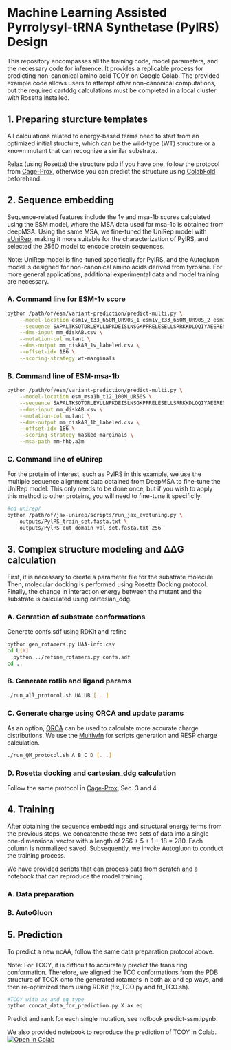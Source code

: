 # Machine Learning Assisted Pyrrolysyl-tRNA Synthetase (PylRS) Design

This repository encompasses all the training code, model parameters, and the necessary code for inference. It provides a replicable process for predicting non-canonical amino acid TCOY on Google Colab. The provided example code allows users to attempt other non-canonical computations, but the required cartddg calculations must be completed in a local cluster with Rosetta installed.

## 1. Preparing sturcture templates

All calculations related to energy-based terms need to start from an optimized initial structure, which can be the wild-type (WT) structure or a known mutant that can recognize a similar substrate.

Relax (using Rosetta) the structure pdb if you have one, follow the protocol from [Cage-Prox](https://github.com/wendao/Cage-Prox), otherwise you can predict the structure using [ColabFold](https://github.com/sokrypton/ColabFold) beforehand.

## 2. Sequence embedding

Sequence-related features include the 1v and msa-1b scores calculated using the ESM model, where the MSA data used for msa-1b is obtained from deepMSA. Using the same MSA, we fine-tuned the UniRep model with [eUniRep](https://github.com/wendao/jax-unirep), making it more suitable for the characterization of PylRS, and selected the 256D model to encode protein sequences.

Note: UniRep model is fine-tuned specifically for PylRS, and the Autogluon model is designed for non-canonical amino acids derived from tyrosine. For more general applications, additional experimental data and model training are necessary.

### A. Command line for ESM-1v score

```bash
python /path/of/esm/variant-prediction/predict-multi.py \
    --model-location esm1v_t33_650M_UR90S_1 esm1v_t33_650M_UR90S_2 esm1v_t33_650M_UR90S_3 esm1v_t33_650M_UR90S_4 esm1v_t33_650M_UR90S_5 \
    --sequence SAPALTKSQTDRLEVLLNPKDEISLNSGKPFRELESELLSRRKKDLQQIYAEERENYLGKLEREITRFFVDRGFLEIKSPILIPLEYIERMGIDNDTELSKQIFRVDKNFCLRPMLAPNLYNYLRKLDRALPDPIKIFEIGPCYRKESDGKEHLEEFTMLNFCQMGSGCTRENLESIITDFLNHLGIDFKIVGDSCMVYGDTLDVMHGDLELSSAVVGPIPLDREWGIDKPWIGAGFGLERLLKVKHDFKNIKRAARSESYYNGISTNL \
    --dms-input mm_diskAB.csv \
    --mutation-col mutant \
    --dms-output mm_diskAB_1v_labeled.csv \
    --offset-idx 186 \
    --scoring-strategy wt-marginals
```

### B. Command line of ESM-msa-1b

```bash
python /path/of/esm/variant-prediction/predict-multi.py \
    --model-location esm_msa1b_t12_100M_UR50S \
    --sequence SAPALTKSQTDRLEVLLNPKDEISLNSGKPFRELESELLSRRKKDLQQIYAEERENYLGKLEREITRFFVDRGFLEIKSPILIPLEYIERMGIDNDTELSKQIFRVDKNFCLRPMLAPNLYNYLRKLDRALPDPIKIFEIGPCYRKESDGKEHLEEFTMLNFCQMGSGCTRENLESIITDFLNHLGIDFKIVGDSCMVYGDTLDVMHGDLELSSAVVGPIPLDREWGIDKPWIGAGFGLERLLKVKHDFKNIKRAARSESYYNGISTNL \
    --dms-input mm_diskAB.csv \
    --mutation-col mutant \
    --dms-output mm_diskAB_1b_labeled.csv \
    --offset-idx 186 \
    --scoring-strategy masked-marginals \
    --msa-path mm-hhb.a3m
```

### C. Command line of eUnirep
For the protein of interest, such as PylRS in this example, we use the multiple sequence alignment data obtained from DeepMSA to fine-tune the UniRep model. This only needs to be done once, but if you wish to apply this method to other proteins, you will need to fine-tune it specificlly.

```bash
#cd unirep/
python /path/of/jax-unirep/scripts/run_jax_evotuning.py \
    outputs/PylRS_train_set.fasta.txt \
    outputs/PylRS_out_domain_val_set.fasta.txt 256
```

## 3. Complex structure modeling and ΔΔG calculation

First, it is necessary to create a parameter file for the substrate molecule. Then, molecular docking is performed using Rosetta Docking protocol. Finally, the change in interaction energy between the mutant and the substrate is calculated using cartesian_ddg.

### A. Genration of substrate conformations
Generate confs.sdf using RDKit and refine
```bash
python gen_rotamers.py UAA-info.csv
cd U[X]
  python ../refine_rotamers.py confs.sdf
cd ..

```

### B. Generate rotlib and ligand params
```bash
./run_all_protocol.sh UA UB [...]
```

### C. Generate charge using ORCA and update params
As an option, [ORCA](https://www.faccts.de/orca/) can be used to calculate more accurate charge distributions. We use the [Multiwfn](http://sobereva.com/multiwfn/) for scripts generation and RESP charge calculation.

```bash
./run_QM_protocol.sh A B C D [...]
```

### D. Rosetta docking and cartesian_ddg calculation

Follow the same protocol in [Cage-Prox](https://github.com/wendao/Cage-Prox), Sec. 3 and 4.

## 4. Training

After obtaining the sequence embeddings and structural energy terms from the previous steps, we concatenate these two sets of data into a single one-dimensional vector with a length of 256 + 5 + 1 + 18 = 280. Each column is normalized saved. Subsequently, we invoke Autogluon to conduct the training process. 

We have provided scripts that can process data from scratch and a notebook that can reproduce the model training.

### A. Data preparation

### B. AutoGluon

## 5. Prediction

To predict a new ncAA, follow the same data preparation protocol above.

Note: For TCOY, it is difficult to accurately predict the trans ring conformation. Therefore, we aligned the TCO conformations from the PDB structure of TCOK onto the generated rotamers in both ax and ep ways, and then re-optimized them using RDKit (fix_TCO.py and fit_TCO.sh).

```bash
#TCOY with ax and eq type
python concat_data_for_prediction.py X ax eq
```

Predict and rank for each single mutation, see notbook predict-ssm.ipynb.

We also provided notebook to reproduce the prediction of TCOY in Colab. <a href="https://colab.research.google.com/github/wendao/PylRS-libY/blob/master/4.prediction/reference_data/reproduce_pylrsY_prediction.ipynb">
  <img src="https://colab.research.google.com/assets/colab-badge.svg" alt="Open In Colab"/>
</a>


